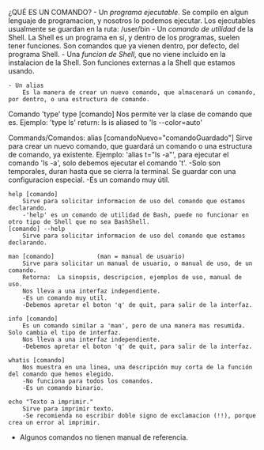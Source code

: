 ¿QUÉ ES UN COMANDO?
    - Un *programa ejecutable*.
        Se compilo en algun lenguaje de programacion, y nosotros lo podemos ejecutar.
        Los ejecutables usualmente se guardan en la ruta: /user/bin
    - Un *comando de utilidad* de la Shell.
        La Shell es un programa en sí, y dentro de los programas, suelen tener funciones.
        Son comandos que ya vienen dentro, por defecto, del programa Shell.
    - Una *funcion de Shell*, que no viene incluido en la instalacion de la Shell.
        Son funciones externas a la Shell que estamos usando.
    
    - Un alias
        Es la manera de crear un nuevo comando, que almacenará un comando, por dentro, o una estructura de comando.


Comando 'type'
    type [comando]
        Nos permite ver la clase de comando que es.
        Ejemplo: 'type ls'
            return: ls is aliased to 'ls --color=auto'
    

Commands/Comandos:
    alias [comandoNuevo="comandoGuardado"]
        Sirve para crear un nuevo comando, que guardará un comando o una estructura de comando, ya existente.
        Ejemplo: 'alias t="ls -a"', para ejecutar el comando 'ls -a', solo debemos ejecutar el comando 't'.
        -Solo son temporales, duran hasta que se cierra la terminal. Se guardar con una configuracion especial.
        -Es un comando muy útil.

    help [comando]
        Sirve para solicitar informacion de uso del comando que estamos declarando.
        -'help' es un comando de utilidad de Bash, puede no funcionar en otro tipo de Shell que no sea BashShell.
    [comando] --help
        Sirve para solicitar informacion de uso del comando que estamos declarando.
    
    man [comando]            (man = manual de usuario)
        Sirve para solicitar un manual de usuario, o manual de uso, de un comando.
        Retorna:  La sinopsis, descripcion, ejemplos de uso, manual de uso.
        Nos lleva a una interfaz independiente.
        -Es un comando muy util.
        -Debemos apretar el boton 'q' de quit, para salir de la interfaz.
    
    info [comando]
        Es un comando similar a 'man', pero de una manera mas resumida. Solo cambia el tipo de interfaz.
        Nos lleva a una interfaz independiente.
        -Debemos apretar el boton 'q' de quit, para salir de la interfaz.

    whatis [comando]
        Nos muestra en una linea, una descripción muy corta de la función del comando que hemos elegido.
        -No funciona para todos los comandos.
        -Es un comando binario.
    
    echo "Texto a imprimir."
        Sirve para imprimir texto.
        -Se recomienda no escribir doble signo de exclamacion (!!), porque crea un error al imprimir.
    
* Algunos comandos no tienen manual de referencia.